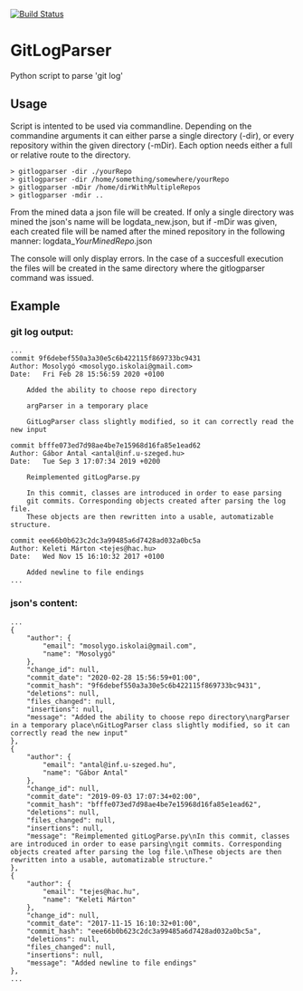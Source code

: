[![Build Status](https://travis-ci.org/gaborantal/git-log-parser.svg?branch=master)](https://travis-ci.org/gaborantal/git-log-parser)

GitLogParser
============

Python script to parse 'git log'

## Usage
Script is intented to be used via commandline. Depending on the commandine arguments it can either parse a single directory (-dir), or every repository within the given directory (-mDir).
Each option needs either a full or relative route to the directory. 

	> gitlogparser -dir ./yourRepo
	> gitlogparser -dir /home/something/somewhere/yourRepo
	> gitlogparser -mDir /home/dirWithMultipleRepos
	> gitlogparser -mdir ..

From the mined data a json file will be created. If only a single directory was mined the json's name will be logdata_new.json, but if -mDir was given, each created file will be named after the mined repository in the following manner: logdata_*YourMinedRepo*.json

The console will only display errors. In the case of a succesfull execution the files will be created in the same directory where the gitlogparser command was issued.

## Example
### git log output:
	...
	commit 9f6debef550a3a30e5c6b422115f869733bc9431
	Author: Mosolygó <mosolygo.iskolai@gmail.com>
	Date:   Fri Feb 28 15:56:59 2020 +0100

		Added the ability to choose repo directory
		
		argParser in a temporary place
		
		GitLogParser class slightly modified, so it can correctly read the new input

	commit bfffe073ed7d98ae4be7e15968d16fa85e1ead62
	Author: Gábor Antal <antal@inf.u-szeged.hu>
	Date:   Tue Sep 3 17:07:34 2019 +0200

		Reimplemented gitLogParse.py
		
		In this commit, classes are introduced in order to ease parsing
		git commits. Corresponding objects created after parsing the log file.
		These objects are then rewritten into a usable, automatizable structure.

	commit eee66b0b623c2dc3a99485a6d7428ad032a0bc5a
	Author: Keleti Márton <tejes@hac.hu>
	Date:   Wed Nov 15 16:10:32 2017 +0100

		Added newline to file endings
	...

### json's content:
	...
    {
        "author": {
            "email": "mosolygo.iskolai@gmail.com",
            "name": "Mosolygó"
        },
        "change_id": null,
        "commit_date": "2020-02-28 15:56:59+01:00",
        "commit_hash": "9f6debef550a3a30e5c6b422115f869733bc9431",
        "deletions": null,
        "files_changed": null,
        "insertions": null,
        "message": "Added the ability to choose repo directory\nargParser in a temporary place\nGitLogParser class slightly modified, so it can correctly read the new input"
    },
    {
        "author": {
            "email": "antal@inf.u-szeged.hu",
            "name": "Gábor Antal"
        },
        "change_id": null,
        "commit_date": "2019-09-03 17:07:34+02:00",
        "commit_hash": "bfffe073ed7d98ae4be7e15968d16fa85e1ead62",
        "deletions": null,
        "files_changed": null,
        "insertions": null,
        "message": "Reimplemented gitLogParse.py\nIn this commit, classes are introduced in order to ease parsing\ngit commits. Corresponding objects created after parsing the log file.\nThese objects are then rewritten into a usable, automatizable structure."
    },
    {
        "author": {
            "email": "tejes@hac.hu",
            "name": "Keleti Márton"
        },
        "change_id": null,
        "commit_date": "2017-11-15 16:10:32+01:00",
        "commit_hash": "eee66b0b623c2dc3a99485a6d7428ad032a0bc5a",
        "deletions": null,
        "files_changed": null,
        "insertions": null,
        "message": "Added newline to file endings"
    },
	...